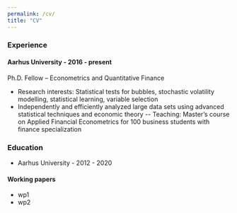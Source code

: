 ```yaml
---
permalink: /cv/
title: "CV"
---
```


### Experience 
#### Aarhus University - 2016 - present 
Ph.D. Fellow – Econometrics and Quantitative Finance
- Research interests: Statistical tests for bubbles, stochastic volatility modelling, statistical learning, variable selection
- Independently and efficiently analyzed large data sets using advanced statistical techniques and economic theory
-- Teaching: Master’s course on Applied Financial Econometrics for 100 business students with finance specialization

### Education 
- Aarhus University - 2012 - 2020 

#### Working papers 
- wp1 
- wp2